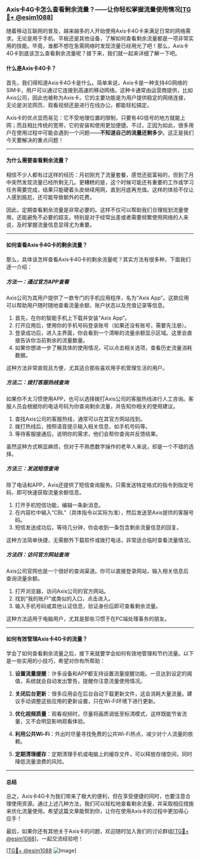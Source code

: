 ### Axis卡4G卡怎么查看剩余流量？——让你轻松掌握流量使用情况[[TG💪+ @esim1088](https://t.me/s/esim1088)]

随着移动互联网的普及，越来越多的人开始使用Axis卡4G卡来满足日常的网络需求。无论是用于手机、平板还是其他设备，了解如何查看剩余流量都是一项非常实用的技能。毕竟，谁都不想在急需网络时发现流量已经用光了吧！那么，Axis卡4G卡到底该怎么查看剩余流量呢？接下来，我们就一起来详细了解一下吧。

#### **什么是Axis卡4G卡？**

首先，我们得知道Axis卡4G卡是什么。简单来说，Axis卡是一种支持4G网络的SIM卡，用户可以通过它连接到高速的移动网络。这种卡通常由运营商提供，比如Axis公司，因此也被称为Axis卡。它的主要功能是为用户提供稳定的网络连接，无论是浏览网页、观看视频还是进行在线办公，都能轻松搞定。

Axis卡的优点显而易见：它不受地理位置的限制，只要有4G信号的地方就能上网；而且相比传统的宽带，它的安装和使用更加便捷。不过，正因为如此，很多用户在使用过程中可能会遇到一个问题——**不知道自己的流量还剩多少**。这正是我们今天要解决的重点问题！

---

#### **为什么需要查看剩余流量？**

相信不少人都有过这样的经历：月初刚充了流量套餐，感觉还挺富裕的，但到了月中突然发现流量已经所剩无几。更糟糕的是，这个时候可能还有重要的工作或学习任务需要完成，结果只能硬着头皮继续用网，直到月底再充值。这样的体验不仅让人感到尴尬，还可能导致额外的花费。

因此，定期查看剩余流量是非常必要的。这样不仅可以帮助我们合理规划流量使用，还能避免不必要的超支。特别是对于经常出差或者需要频繁使用网络的人来说，及时掌握流量信息显得尤为重要。

---

#### **如何查看Axis卡4G卡的剩余流量？**

那么，具体该怎样查看Axis卡4G卡的剩余流量呢？其实方法有很多种，下面我们逐一介绍：

##### **方法一：通过官方APP查看**

Axis公司为其用户提供了一款专门的手机应用程序，名为“Axis App”。这款应用可以帮助用户随时随地查看流量余额、账户状态以及充值记录等信息。

1. 首先，在你的智能手机上下载并安装“Axis App”。
2. 打开应用后，使用你的手机号码登录账号（如果还没有账号，需要先注册）。
3. 登录成功后，进入主界面，你会看到一个清晰的流量余额显示区域。这里会直接告诉你当前剩余的流量数量。
4. 如果你想进一步了解具体的使用情况，可以点击相关选项，查看历史流量消耗数据。

这种方法非常直观且方便，尤其适合那些喜欢用手机管理生活的用户。

##### **方法二：拨打客服热线查询**

如果你不太习惯使用APP，也可以选择拨打Axis公司的客服热线进行人工咨询。客服人员会根据你的电话号码为你查询剩余流量，并告知你相关的使用建议。

1. 查找Axis公司的客服热线，通常可以在其官方网站找到。
2. 拨打热线后，按照语音提示输入相关信息，如手机号码等。
3. 等待客服接通后，说明你的需求，他们会帮你查询并反馈结果。

虽然这种方式稍显麻烦，但对于不熟悉数字操作的老年人来说，却是一个不错的选择。

##### **方法三：发送短信查询**

除了电话和APP，Axis还提供了短信查询服务。只需发送特定格式的指令到指定号码，即可快速获取流量余额信息。

1. 打开手机短信功能，编辑一条新消息。
2. 在内容栏中输入“CBL”（具体指令以实际为准），然后发送至Axis提供的客服号码。
3. 短信发送成功后，等待几分钟，你会收到一条包含剩余流量信息的回复。

这种方法简单快捷，无需额外下载软件或拨打电话，非常适合临时查看流量情况。

##### **方法四：访问官方网站查询**

Axis公司官网也是一个很好的查询渠道。你可以直接登录网站，输入相关信息后查询流量余额。

1. 打开浏览器，访问Axis公司的官方网站。
2. 找到“我的账户”或类似的入口，点击进入。
3. 输入手机号码或其他认证信息，验证身份后即可查看剩余流量。

这种方法适用于电脑用户，尤其是那些习惯于在PC端处理事务的朋友。

---

#### **如何有效管理Axis卡4G卡的流量？**

学会了如何查看剩余流量之后，接下来就要学会如何有效地管理和节约流量。以下是一些实用的小技巧，希望对你有所帮助：

1. **设置流量提醒**：许多设备和APP都支持设置流量提醒功能。一旦达到设定的阈值，系统就会自动发出警告，提醒你注意流量使用情况。
   
2. **关闭后台更新**：很多应用会在后台自动下载更新文件，这会消耗大量流量。建议手动调整这些应用的更新设置，只在Wi-Fi环境下进行更新。

3. **优化视频质量**：观看视频时，尽量将画质调低至标清模式，这样既能节省流量，又不会明显影响观看体验。

4. **利用公共Wi-Fi**：外出时尽量寻找免费的公共Wi-Fi热点，减少对个人流量的依赖。

5. **定期清理缓存**：定期清理手机或电脑上的缓存文件，可以释放存储空间，同时降低流量浪费的风险。

---

#### **总结**

总之，Axis卡4G卡为我们带来了极大的便利，但在享受便捷的同时，也要注意合理使用资源。通过上述几种方法，我们可以轻松地查看剩余流量，并采取相应措施来优化流量使用。希望这篇文章能帮到你，让你在使用Axis卡的过程中更加得心应手！

最后，如果你还有其他关于Axis卡的问题，欢迎随时加入我们的讨论群组[[TG💪+ @esim1088](https://t.me/s/esim1088)]，一起交流经验吧！

[[TG💪+ @esim1088](https://t.me/s/esim1088) ![Image](https://i.postimg.cc/4NQfJmqS/Snipaste-2025-05-13-00-14-12.png)]